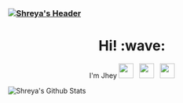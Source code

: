 ### [![Shreya's Header](https://raw.githubusercontent.com/shreyagokhe/shreyagokhe/img.jpg)](https://shreyagokhe.dev/)

<h1 align='center'> Hi! :wave:</h1>
<p align='center'>
I'm Jhey
<a href="https://twitter.com/ShreyaGokhe"><img height="30" src="https://github.com/shreyagokhe/shreyagokhe/twitter.png?raw=true"></a>&nbsp;&nbsp;
<a href="https://instagram.com/shreyeahhh"><img height="30" src="https://github.com/shreyagokhe/shreyagokhe/instagram.png?raw=true"></a>&nbsp;&nbsp;
<a href="https://www.linkedin.com/in/shreya-gokhe/"><img height="30" src="https://github.com/shreyagokhe/shreyagokhe/linkedin.PNG?raw=true"></a>
</p>



![Shreya's Github Stats](https://github-readme-stats.vercel.app/api?username=shreyagokhe&show_icons=true&theme=radical)
